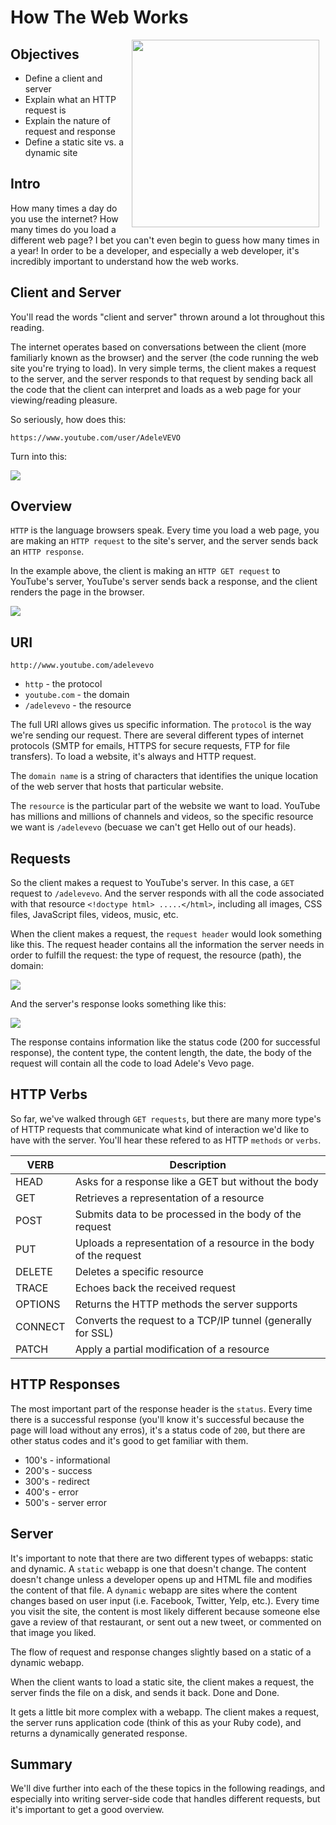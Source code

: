 # How The Web Works

<img src="https://s3.amazonaws.com/learn-verified/welcome-to-internet.jpg" width="300" hspace="10" align="right">

## Objectives 
+ Define a client and server
+ Explain what an HTTP request is
+ Explain the nature of request and response
+ Define a static site vs. a dynamic site


## Intro
How many times a day do you use the internet? How many times do you load a different web page? I bet you can't even begin to guess how many times in a year! In order to be a developer, and especially a web developer, it's incredibly important to understand how the web works.


## Client and Server

You'll read the words "client and server" thrown around a lot throughout this reading. 

The internet operates based on conversations between the client (more familiarly known as the browser) and the server (the code running the web site you're trying to load). In very simple terms, the client makes a request to the server, and the server responds to that request by sending back all the code that the client can interpret and loads as a web page for your viewing/reading pleasure.

So seriously, how does this:

```
https://www.youtube.com/user/AdeleVEVO
```

Turn into this:

<img src="https://s3.amazonaws.com/learn-verified/request-intro.png">

## Overview

`HTTP` is the language browsers speak. Every time you load a web page, you are making an `HTTP request` to the site's server, and the server sends back an `HTTP response`.

In the example above, the client is making an `HTTP GET request` to YouTube's server, YouTube's server sends back a response, and the client renders the page in the browser.

<img src="https://s3.amazonaws.com/learn-verified/requests.png">

## URI

`http://www.youtube.com/adelevevo`

+ `http` - the protocol
+ `youtube.com` - the domain
+ `/adelevevo` - the resource

The full URI allows gives us specific information. The `protocol` is the way we're sending our request. There are several different types of internet protocols (SMTP for emails, HTTPS for secure requests, FTP for file transfers). To load a website, it's always and HTTP request.

The `domain name` is a string of characters that identifies the unique location of the web server that hosts that particular website.


The `resource` is the particular part of the website we want to load. YouTube has millions and millions of channels and videos, so the specific resource we want is `/adelevevo` (becuase we can't get Hello out of our heads).

## Requests

So the client makes a request to YouTube's server. In this case, a `GET` request to `/adelevevo`. And the server responds with all the code associated with that resource `<!doctype html> .....</html>`, including all images, CSS files, JavaScript files, videos, music, etc. 

When the client makes a request, the `request header` would look something like this. The request header contains all the information the server needs in order to fulfill the request: the type of request, the resource (path), the domain:


<img src="https://s3.amazonaws.com/learn-verified/request-header.png">

And the server's response looks something like this:

<img src="https://s3.amazonaws.com/learn-verified/response-headers.png">

The response contains information like the status code (200 for successful response), the content type, the content length, the date, the body of the request will contain all the code to load Adele's Vevo page.


## HTTP Verbs

So far, we've walked through `GET requests`, but there are many more type's of HTTP requests that communicate what kind of interaction we'd like to have with the server. You'll hear these refered to as HTTP `methods` or `verbs`.

| VERB  | Description |
| ------------- | ------------- |
| HEAD  | Asks for a response like a GET but without the body  |
| GET  | Retrieves a representation of a resource  |
| POST | Submits data to be processed in the body of the request|
| PUT | Uploads a representation of a resource in the body of the request |
| DELETE | Deletes a specific resource| 
| TRACE | Echoes back the received request | 
| OPTIONS | Returns the HTTP methods the server supports | 
| CONNECT | Converts the request to a TCP/IP tunnel (generally for SSL)|
| PATCH | Apply a partial modification of a resource | 

## HTTP Responses

The most important part of the response header is the `status`. Every time there is a successful response (you'll know it's successful because the page will load without any erros), it's a status code of `200`, but there are other status codes and it's good to get familiar with them.

+ 100's - informational
+ 200's - success
+ 300's - redirect
+ 400's - error
+ 500's - server error

## Server

It's important to note that there are two different types of webapps: static and dynamic. A `static` webapp is one that doesn't change. The content doesn't change unless a developer opens up and HTML file and modifies the content of that file. A `dynamic` webapp are sites where the content changes based on user input (i.e. Facebook, Twitter, Yelp, etc.). Every time you visit the site, the content is most likely different because someone else gave a review of that restaurant, or sent out a new tweet, or commented on that image you liked.

The flow of request and response changes slightly based on a static of a dynamic webapp. 

When the client wants to load a static site, the client makes a request, the server finds the file on a disk, and sends it back. Done and Done.

It gets a little bit more complex with a webapp. The client makes a request, the server runs application code (think of this as your Ruby code), and returns a dynamically generated response. 

## Summary

We'll dive further into each of the these topics in the following readings, and especially into writing server-side code that handles different requests, but it's important to get a good overview.
